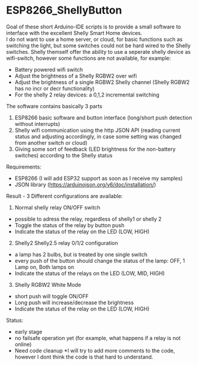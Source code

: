 # ESP8266_ShellyButton

Goal of these short Arduino-IDE scripts is to provide a small software to interface with the excellent Shelly Smart Home devices.<br>I do not want to use a home server, or cloud, for basic functions such as switching the light, but some switches could not be hard wired to the Shelly switches.
Shelly themself offer the ability to use a seperate shelly device as wifi-switch, however some functions are not available, for example:

* Battery powered wifi switch
* Adjust the brightness of a Shelly RGBW2 over wifi
* Adjust the brightness of a single RGBW2 Shelly channel (Shelly RGBW2 has no incr or decr functionality)
* For the shelly 2 relay devices: a 0,1,2 incremental switching

The software contains basically 3 parts
1) ESP8266 basic software and button interface (long/short push detection without interrupts)
2) Shelly wifi communication using the http JSON API (reading current status and adjusting accordingly, in case some setting was changed from another switch or cloud)
3) Giving some sort of feedback (LED brightness for the non-battery switches) according to the Shelly status

Requirements:
* ESP8266 (I will add ESP32 support as soon as I receive my samples)
* JSON library (https://arduinojson.org/v6/doc/installation/)

Result - 3 Different configurations are available:

1) Normal shelly relay ON/OFF switch
* possible to adress the relay, regardless of shelly1 or shelly 2
* Toggle the status of the relay by button push
* Indicate the status of the relay on the LED (LOW, HIGH)

2) Shelly2 Shelly2.5 relay 0/1/2 configuration
* a lamp has 2 bulbs, but is treated by one single switch
* every push of the button should change the status of the lamp: OFF, 1 Lamp on, Both lamps on
* Indicate the status of the relays on the LED (LOW, MID, HIGH)

3) Shelly RGBW2 White Mode
* short push will toggle ON/OFF
* Long push will increase/decrease the brightness
* Indicate the status of the relay on the LED (LOW, HIGH)

Status:
* early stage
* no failsafe operation yet (for example, what happens if a relay is not online)
* Need code cleanup
*I will try to add more comments to the code, however I dont think the code is that hard to understand.


